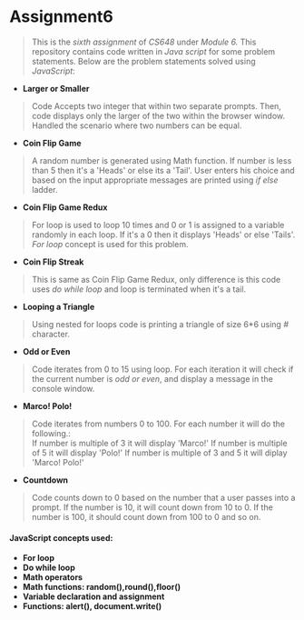 # Assignment6
>This is the _sixth assignment_ of *CS648* under *_Module 6_.*
This repository contains code written in *_Java script_* for some problem statements.
Below are the problem statements solved using *_JavaScript_*:
* **Larger or Smaller**
>Code Accepts two integer that within two separate prompts. Then, code displays only the larger of the two within the browser window. Handled the scenario where two numbers can be equal.
* **Coin Flip Game**
>A random number is generated using Math function. If number is less than 5 then it's a 'Heads' or else its a 'Tail'. User enters his choice and based on the input appropriate messages are printed using *_if else_* ladder.
* **Coin Flip Game Redux**
>For loop is used to loop 10 times and 0 or 1 is assigned to a variable randomly in each loop. If it's a 0 then it displays 'Heads' or else 'Tails'. *_For loop_* concept is used for this problem.
* **Coin Flip Streak**
>This is same as Coin Flip Game Redux, only difference is this code uses *_do while loop_* and loop is terminated when it's a tail.
* **Looping a Triangle**
>Using nested for loops code is printing a triangle of size 6*6 using *_#_* character.
* **Odd or Even**
>Code iterates from 0 to 15 using loop. For each iteration it will check if the current number is *_odd or even_*, and display a message in the console window. 
* **Marco! Polo!** 
>Code iterates from numbers 0 to 100. For each number it will do the following.:  
>If number is multiple of 3 it will display 'Marco!'
>If number is multiple of 5 it will display 'Polo!'
>If number is multiple of 3 and 5 it will diplay 'Marco! Polo!'  
* **Countdown**
>Code counts down to 0 based on the number that a user passes into a prompt. If the number is 10, it will count down from 10 to 0. If the number is 100, it should count down from 100 to 0 and so on.  

#### JavaScript concepts used:
* **For loop**
* **Do while loop**
* **Math operators**
* **Math functions: random(),round(),floor()**
* **Variable declaration and assignment**
* **Functions: alert(), document.write()**

